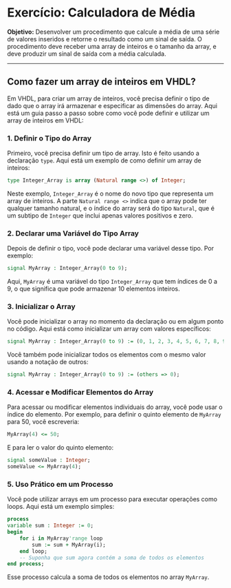 # Exercício: Calculadora de Média

**Objetivo:** Desenvolver um procedimento que calcule a média de uma série de valores inseridos e retorne o resultado como um sinal de saída. O procedimento deve receber uma array de inteiros e o tamanho da array, e deve produzir um sinal de saída com a média calculada.

---

## Como fazer um array de inteiros em VHDL?

Em VHDL, para criar um array de inteiros, você precisa definir o tipo de dado que o array irá armazenar e especificar as dimensões do array. Aqui está um guia passo a passo sobre como você pode definir e utilizar um array de inteiros em VHDL:

### 1. Definir o Tipo do Array

Primeiro, você precisa definir um tipo de array. Isto é feito usando a declaração `type`. Aqui está um exemplo de como definir um array de inteiros:

```vhdl
type Integer_Array is array (Natural range <>) of Integer;
```

Neste exemplo, `Integer_Array` é o nome do novo tipo que representa um array de inteiros. A parte `Natural range <>` indica que o array pode ter qualquer tamanho natural, e o índice do array será do tipo `Natural`, que é um subtipo de `Integer` que inclui apenas valores positivos e zero.

### 2. Declarar uma Variável do Tipo Array

Depois de definir o tipo, você pode declarar uma variável desse tipo. Por exemplo:

```vhdl
signal MyArray : Integer_Array(0 to 9);
```

Aqui, `MyArray` é uma variável do tipo `Integer_Array` que tem índices de 0 a 9, o que significa que pode armazenar 10 elementos inteiros.

### 3. Inicializar o Array

Você pode inicializar o array no momento da declaração ou em algum ponto no código. Aqui está como inicializar um array com valores específicos:

```vhdl
signal MyArray : Integer_Array(0 to 9) := (0, 1, 2, 3, 4, 5, 6, 7, 8, 9);
```

Você também pode inicializar todos os elementos com o mesmo valor usando a notação de outros:

```vhdl
signal MyArray : Integer_Array(0 to 9) := (others => 0);
```

### 4. Acessar e Modificar Elementos do Array

Para acessar ou modificar elementos individuais do array, você pode usar o índice do elemento. Por exemplo, para definir o quinto elemento de `MyArray` para 50, você escreveria:

```vhdl
MyArray(4) <= 50;
```

E para ler o valor do quinto elemento:

```vhdl
signal someValue : Integer;
someValue <= MyArray(4);
```

### 5. Uso Prático em um Processo

Você pode utilizar arrays em um processo para executar operações como loops. Aqui está um exemplo simples:

```vhdl
process
variable sum : Integer := 0;
begin
    for i in MyArray'range loop
        sum := sum + MyArray(i);
    end loop;
    -- Suponha que sum agora contém a soma de todos os elementos
end process;
```

Esse processo calcula a soma de todos os elementos no array `MyArray`.

